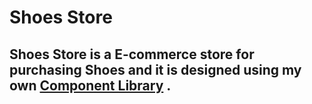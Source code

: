 # Shoes Store
 
## Shoes Store is a E-commerce store for purchasing Shoes and it is designed using my own [Component Library](https://component-library-rk.netlify.app/) .
 